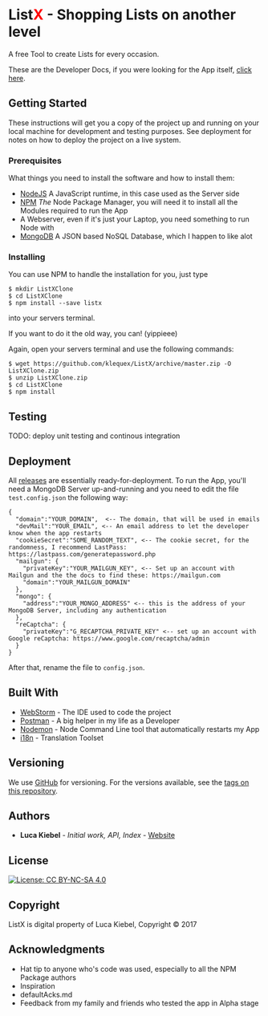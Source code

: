 <h1>List<span style="color: red;">X</span> - Shopping Lists on another level </h1>


A free Tool to create Lists for every occasion.

These are the Developer Docs, if you were looking for the App itself, [click here](https://listx.io).

## Getting Started

These instructions will get you a copy of the project up and running on your local machine for development and testing purposes. See deployment for notes on how to deploy the project on a live system.

### Prerequisites

What things you need to install the software and how to install them:

 - [NodeJS](https://nodejs.org) A JavaScript runtime, in this case used as the Server side
 - [NPM](https://www.npmjs.com/package/listx/tutorial) _The_ Node Package Manager, you will need it to install all the Modules required to run the App
 - A Webserver, even if it's just your Laptop, you need something to run Node with
 - [MongoDB](https://mongodb.org) A JSON based NoSQL Database, which I happen to like alot

### Installing

You can use NPM to handle the installation for you, just type
```
$ mkdir ListXClone
$ cd ListXClone
$ npm install --save listx
```
into your servers terminal.

If you want to do it the old way, you can! (yippieee)

Again, open your servers terminal and use the following commands:
```
$ wget https://guithub.com/klequex/ListX/archive/master.zip -O ListXClone.zip
$ unzip ListXClone.zip
$ cd ListXClone
$ npm install
```

## Testing

TODO: deploy unit testing and continous integration

## Deployment

All [releases](./releases) are essentially ready-for-deployment. To run the App, you'll need a MongoDB Server up-and-running and you need to edit the file `test.config.json` the following way:
````
{
  "domain":"YOUR_DOMAIN",  <-- The domain, that will be used in emails
  "devMail":"YOUR_EMAIL", <-- An email address to let the developer know when the app restarts
  "cookieSecret":"SOME_RANDOM_TEXT", <-- The cookie secret, for the randomness, I recommend LastPass: https://lastpass.com/generatepassword.php
  "mailgun": {
    "privateKey":"YOUR_MAILGUN_KEY", <-- Set up an account with Mailgun and the the docs to find these: https://mailgun.com
    "domain":"YOUR_MAILGUN_DOMAIN"
  },
  "mongo": {
    "address":"YOUR_MONGO_ADDRESS" <-- this is the address of your MongoDB Server, including any authentication
  },
  "reCaptcha": {
    "privateKey":"G_RECAPTCHA_PRIVATE_KEY" <-- set up an account with Google reCaptcha: https://www.google.com/recaptcha/admin
  }
}
````
After that, rename the file to `config.json`.


## Built With

- [WebStorm](https://jetbrains.com/webstorm) - The IDE used to code the project
- [Postman](https://www.getpostman.com/) - A big helper in my life as a Developer
- [Nodemon](https://npmjs.org/package/nodemon) - Node Command Line tool that automatically restarts my App
- [i18n](https://npmjs.org/package/i18n) - Translation Toolset



## Versioning

We use [GitHub](https://github.com) for versioning. For the versions available, see the [tags on this repository](https://github.com/klquex/ListX/tags).

## Authors

- **Luca Kiebel** - *Initial work, API, Index* - [Website](https://luca-kiebel.de)

## License

[![License: CC BY-NC-SA 4.0](https://licensebuttons.net/l/by-nc-sa/4.0/80x15.png)](http://creativecommons.org/licenses/by-nc-sa/4.0/)

## Copyright

ListX is digital property of Luca Kiebel, Copyright © 2017

## Acknowledgments

* Hat tip to anyone who's code was used, especially to all the NPM Package authors
* Inspiration
* defaultAcks.md
* Feedback from my family and friends who tested the app in Alpha stage
